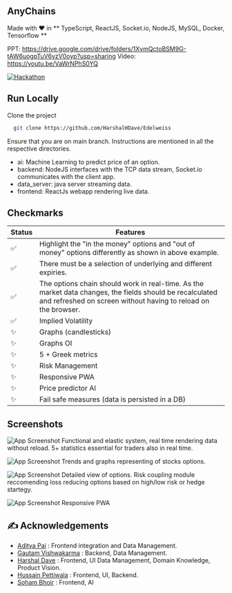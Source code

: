 ## AnyChains
Made with ❤️ in ** TypeScript, ReactJS, Socket.io, NodeJS, MySQL, Docker, Tensorflow **

PPT: https://drive.google.com/drive/folders/1XymQctoBSM9G-tAW6uogpTuV6vzV0oyp?usp=sharing
Video: https://youtu.be/VaWrNPhS0YQ

[![Hackathon](https://img.shields.io/badge/hackathon-Edelweiss-purple.svg)]()

## Run Locally

Clone the project

```bash
  git clone https://github.com/HarshalHDave/Edelweiss
```
Ensure that you are on main branch. Instructions are mentioned in all the respective directories. 

- ai: Machine Learning to predict price of an option. 
- backend: NodeJS interfaces with the TCP data stream, Socket.io communicates with the client app.
- data_server: java server streaming data.
- frontend: ReactJs webapp rendering live data. 

## Checkmarks
| **Status** | **Features**                                                                                                                                                               |
|------------|----------------------------------------------------------------------------------------------------------------------------------------------------------------------------|
| ✅          | Highlight the "in the money" options and "out of money" options differently as shown in above example.                                                                     |
| ✅          | There must be a selection of underlying and different expiries.                                                                                                            |
| ✅          | The options chain should work in real-time. As the market data changes, the fields should be recalculated and refreshed on screen without having to reload on the browser. |
| ✅          | Implied Volatility                                                                                                                                                         |
| ✨          | Graphs (candlesticks)                                                                                                                                                      |
| ✨          | Graphs OI                                                                                                                                                                  |
| ✨          | 5 + Greek metrics                                                                                                                                                            |
| ✨          | Risk Management                                                                                                                                                            |
| ✨          | Responsive PWA                                                                                                                                                             |
| ✨          | Price predictor AI                                                                                                                                                         |
| ✨          | Fail safe measures (data is persisted in a DB)                                                                                                                             |


## Screenshots
![App Screenshot](https://great-thread-anybond.surge.sh/1.jpg)
Functional and elastic system, real time rendering data without reload. 5+ statistics essential for traders also in real time. 

![App Screenshot](https://great-thread-anybond.surge.sh/2.jpg)
Trends and graphs representing of stocks options. 

![App Screenshot](https://great-thread-anybond.surge.sh/3.jpg)
Detailed view of options. Risk coupling module reccomending loss reducing options based on high/low risk or hedge startegy.

![App Screenshot](https://great-thread-anybond.surge.sh/4.jpg)
Responsive PWA


## ✍️ Acknowledgements

 - [Aditya Pai](https://github.com/adityapai18) : Frontend integration and Data Management. 
 - [Gautam Vishwakarma](https://github.com/GautamVG) : Backend, Data Management. 
 - [Harshal Dave](https://github.com/HarshalHDave) : Frontend, UI Data Management, Domain Knowledge, Product Vision.  
 - [Hussain Pettiwala](https://github.com/pettiboy) : Frontend, UI, Backend.
 - [Soham Bhoir](https://github.com/ThunderBolt-OS) : Frontend, AI


